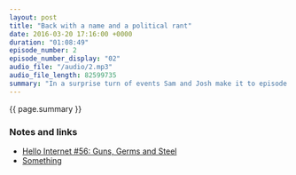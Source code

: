 ```yaml
---
layout: post
title: "Back with a name and a political rant"
date: 2016-03-20 17:16:00 +0000
duration: "01:08:49"
episode_number: 2
episode_number_display: "02"
audio_file: "/audio/2.mp3"
audio_file_length: 82599735
summary: "In a surprise turn of events Sam and Josh make it to episode 2 to discuss human evolution, something else and Josh's disillusionment at the state of UK politics."
---
```

{{ page.summary }}

### Notes and links
- [Hello Internet #56: Guns, Germs and Steel](http://www.hellointernet.fm/podcast/56)
- [Something](http://www.google.com)
